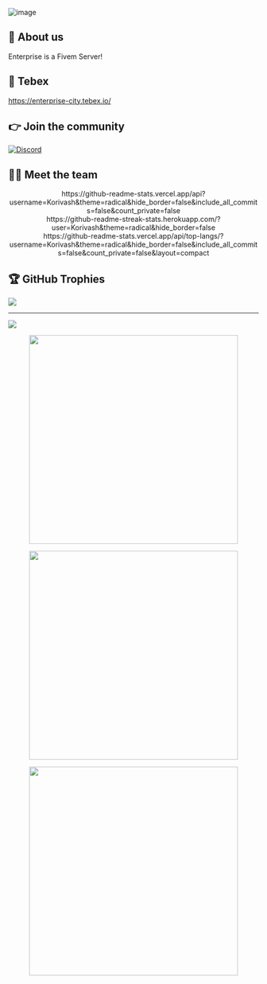 ![image](https://user-images.githubusercontent.com/66293264/198508063-2513daad-4c7e-4b57-8fea-ae7f027e44df.png)

## 👋 About us
Enterprise is a Fivem Server!

## 🥇 Tebex
https://enterprise-city.tebex.io/

## 👉 Join the community
[![Discord](https://img.shields.io/badge/Discord-%237289DA.svg?style=for-the-badge&logo=discord&logoColor=white)](https://discord.io/enterprisecity)


## 👨‍💻 Meet the team
<p align="center">
https://github-readme-stats.vercel.app/api?username=Korivash&theme=radical&hide_border=false&include_all_commits=false&count_private=false<br/>
https://github-readme-streak-stats.herokuapp.com/?user=Korivash&theme=radical&hide_border=false<br/>
https://github-readme-stats.vercel.app/api/top-langs/?username=Korivash&theme=radical&hide_border=false&include_all_commits=false&count_private=false&layout=compact

## 🏆 GitHub Trophies
![](https://github-profile-trophy.vercel.app/?username=Korivash&theme=radical&no-frame=false&no-bg=true&margin-w=4)

---
[![](https://visitcount.itsvg.in/api?id=Korivash&icon=0&color=0)](https://visitcount.itsvg.in)

<!-- Proudly created with GPRM ( https://gprm.itsvg.in ) -->
</p>
<p align="center">
<a href=https://github.com/OnlyCure><img width="420" src="https://github-readme-stats-git-masterrstaa-rickstaa.vercel.app/api?username=OnlyCure"&count_private=true&show_icons=true&title_color=dc143c&text_color=ffffff&icon_color=dc143c&hide_border=true&bg_color=282a36&layout=compact&hide_title=false&hide_rank=false><a>
</p>
<p align="center">
<a href=https://github.com/OnlyCure><img width="420" src="https://github-readme-stats-git-masterrstaa-rickstaa.vercel.app/api?username=drdon36911"&count_private=true&show_icons=true&title_color=dc143c&text_color=ffffff&icon_color=dc143c&hide_border=true&bg_color=282a36&layout=compact&hide_title=false&hide_rank=false><a>
</p>
<p align="center">
<a href=https://github.com/OnlyCure><img width="420" src="https://github-readme-stats-git-masterrstaa-rickstaa.vercel.app/api?username=xstrongbeard"&count_private=true&show_icons=true&title_color=dc143c&text_color=ffffff&icon_color=dc143c&hide_border=true&bg_color=282a36&layout=compact&hide_title=false&hide_rank=false><a>
